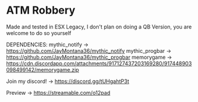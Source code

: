 # ATM Robbery
Made and tested in ESX Legacy, I don't plan on doing a QB Version, you are welcome to do so yourself 

DEPENDENCIES:
mythic_notify -> https://github.com/JayMontana36/mythic_notify
mythic_progbar -> https://github.com/JayMontana36/mythic_progbar
memorygame -> https://cdn.discordapp.com/attachments/917127437203169280/917448903098499142/memorygame.zip

Join my discord! -> https://discord.gg/tUHgahtP3t

Preview -> https://streamable.com/o12pad
